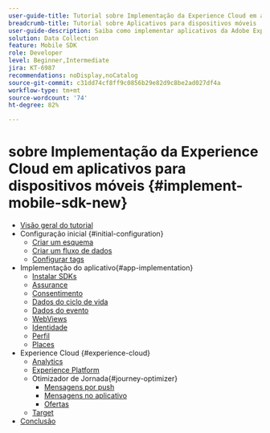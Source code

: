 ```yaml
---
user-guide-title: Tutorial sobre Implementação da Experience Cloud em aplicativos para dispositivos móveis
breadcrumb-title: Tutorial sobre Aplicativos para dispositivos móveis
user-guide-description: Saiba como implementar aplicativos da Adobe Experience Cloud em aplicativos para dispositivos móveis com o SDK móvel da Experience Platform.
solution: Data Collection
feature: Mobile SDK
role: Developer
level: Beginner,Intermediate
jira: KT-6987
recommendations: noDisplay,noCatalog
source-git-commit: c31dd74cf8ff9c0856b29e82d9c8be2ad027df4a
workflow-type: tm+mt
source-wordcount: '74'
ht-degree: 82%

---
```



#  sobre Implementação da Experience Cloud em aplicativos para dispositivos móveis {#implement-mobile-sdk-new}

+ [Visão geral do tutorial](overview.md)
+ Configuração inicial {#initial-configuration}
   + [Criar um esquema](create-schema.md)
   + [Criar um fluxo de dados](create-datastream.md)
   + [Configurar tags](configure-tags.md)
+ Implementação do aplicativo{#app-implementation}
   + [Instalar SDKs](install-sdks.md)
   + [Assurance](assurance.md)
   + [Consentimento](consent.md)
   + [Dados do ciclo de vida](lifecycle-data.md)
   + [Dados do evento](events.md)
   + [WebViews](web-views.md)
   + [Identidade](identity.md)
   + [Perfil](profile.md)
   + [Places](places.md)
+ Experience Cloud {#experience-cloud}
   + [Analytics](analytics.md)
   + [Experience Platform](platform.md)
   + Otimizador de Jornada{#journey-optimizer}
      + [Mensagens por push](journey-optimizer-push.md)
      + [Mensagens no aplicativo ](journey-optimizer-inapp.md)
      + [Ofertas](journey-optimizer-offers.md)
   + [Target](target.md)
+ [Conclusão](conclusion.md)

